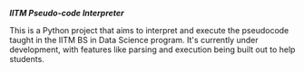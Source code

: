 ***IITM Pseudo-code Interpreter***

This is a Python project that aims to interpret and execute the pseudocode taught in the IITM BS in Data Science program. It's currently under development, with features like parsing and execution being built out to help students.